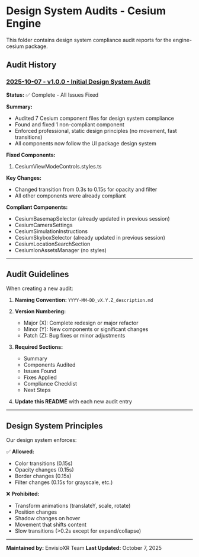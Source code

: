# Design System Audits - Cesium Engine

This folder contains design system compliance audit reports for the engine-cesium package.

## Audit History

### [2025-10-07 - v1.0.0 - Initial Design System Audit](./2025-10-07_v1.0.0_design-system-audit.md)

**Status:** ✅ Complete - All Issues Fixed

**Summary:**

- Audited 7 Cesium component files for design system compliance
- Found and fixed 1 non-compliant component
- Enforced professional, static design principles (no movement, fast transitions)
- All components now follow the UI package design system

**Fixed Components:**

1. CesiumViewModeControls.styles.ts

**Key Changes:**

- Changed transition from 0.3s to 0.15s for opacity and filter
- All other components were already compliant

**Compliant Components:**

- CesiumBasemapSelector (already updated in previous session)
- CesiumCameraSettings
- CesiumSimulationInstructions
- CesiumSkyboxSelector (already updated in previous session)
- CesiumLocationSearchSection
- CesiumIonAssetsManager (no styles)

---

## Audit Guidelines

When creating a new audit:

1. **Naming Convention:** `YYYY-MM-DD_vX.Y.Z_description.md`
2. **Version Numbering:**
   - Major (X): Complete redesign or major refactor
   - Minor (Y): New components or significant changes
   - Patch (Z): Bug fixes or minor adjustments

3. **Required Sections:**
   - Summary
   - Components Audited
   - Issues Found
   - Fixes Applied
   - Compliance Checklist
   - Next Steps

4. **Update this README** with each new audit entry

---

## Design System Principles

Our design system enforces:

✅ **Allowed:**

- Color transitions (0.15s)
- Opacity changes (0.15s)
- Border changes (0.15s)
- Filter changes (0.15s for grayscale, etc.)

❌ **Prohibited:**

- Transform animations (translateY, scale, rotate)
- Position changes
- Shadow changes on hover
- Movement that shifts content
- Slow transitions (>0.2s except for expand/collapse)

---

**Maintained by:** EnvisioXR Team
**Last Updated:** October 7, 2025
